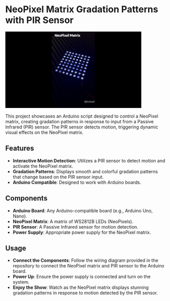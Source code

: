 # NeoPixel Matrix Gradation Patterns with PIR Sensor

![NeoPixel Matrix Demo](https://github.com/easai/NeoPixel-Matrix----Gradation/blob/main/NeoPixel%20Matrix%20--%20Gradation.gif)

This project showcases an Arduino script designed to control a NeoPixel matrix, creating gradation patterns in response to input from a Passive Infrared (PIR) sensor. The PIR sensor detects motion, triggering dynamic visual effects on the NeoPixel matrix.

## Features
- **Interactive Motion Detection**: Utilizes a PIR sensor to detect motion and activate the NeoPixel matrix.
- **Gradation Patterns**: Displays smooth and colorful gradation patterns that change based on the PIR sensor input.
- **Arduino Compatible**: Designed to work with Arduino boards.

## Components
- **Arduino Board**: Any Arduino-compatible board (e.g., Arduino Uno, Nano).
- **NeoPixel Matrix**: A matrix of WS2812B LEDs (NeoPixels).
- **PIR Sensor**: A Passive Infrared sensor for motion detection.
- **Power Supply**: Appropriate power supply for the NeoPixel matrix.

## Usage
- **Connect the Components**: Follow the wiring diagram provided in the repository to connect the NeoPixel matrix and PIR sensor to the Arduino board.
- **Power Up**: Ensure the power supply is connected and turn on the system.
- **Enjoy the Show**: Watch as the NeoPixel matrix displays stunning gradation patterns in response to motion detected by the PIR sensor.

